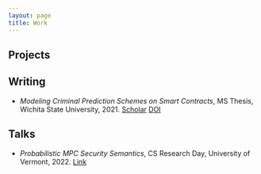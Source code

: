 ```yaml
---
layout: page
title: Work
---
```



## Projects


## Writing

- _Modeling Criminal Prediction Schemes on Smart Contracts_, MS Thesis, Wichita State University, 2021. [Scholar](https://scholar.google.com/citations?view_op=view_citation&hl=en&citation_for_view=k-MfymQAAAAJ:u-x6o8ySG0sC) [DOI](https://soar.wichita.edu/handle/10057/21596)



## Talks

- _Probabilistic MPC Security Semantics_, CS Research Day, University of Vermont, 2022. [Link](https://www.uvm.edu/~jonaolap/csrd/2022.html#t9-abstract)

